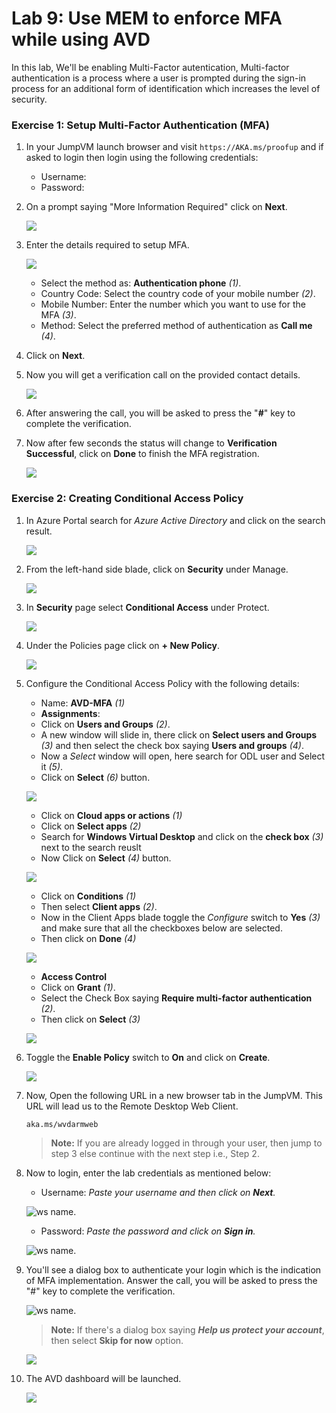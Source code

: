 # Lab 9: Use MEM to enforce MFA while using AVD

In this lab, We'll be enabling Multi-Factor autentication, Multi-factor authentication is a process where a user is prompted during the sign-in process for an additional form of identification which increases the level of security.

### Exercise 1: Setup Multi-Factor Authentication (MFA)

1. In your JumpVM launch browser and visit `https://AKA.ms/proofup` and if asked to login then login using the following credentials:

   - Username: **<inject key="AzureAdUserEmail" />**
   - Password: **<inject key="AzureAdUserPassword" />**
  
2. On a prompt saying "More Information Required" click on **Next**.

   ![](media/avdv210.png)
  
3. Enter the details required to setup MFA.

   ![](media/avdv211.png)

   - Select the method as: **Authentication phone** *(1)*.
   - Country Code: Select the country code of your mobile number *(2)*.
   - Mobile Number: Enter the number which you want to use for the MFA *(3)*.
   - Method: Select the preferred method of authentication as **Call me** *(4)*.

4. Click on **Next**.

5. Now you will get a verification call on the provided contact details.

   ![](media/avdv212.png)
  
6. After answering the call, you will be asked to press the "**#**" key to complete the verification.

7. Now after few seconds the status will change to **Verification Successful**, click on **Done** to finish the MFA registration.

   ![](media/avdv213.png)
  
### Exercise 2: Creating Conditional Access Policy

1. In Azure Portal search for *Azure Active Directory* and click on the search result.

   ![](media/avdv21.png)
  
2. From the left-hand side blade, click on **Security** under Manage.

   ![](media/2avd118.png)
  
3. In **Security** page select **Conditional Access** under Protect.

   ![](media/avdv23.png)
  
4. Under the Policies page click on **+ New Policy**.

   ![](media/avdv24.png)

5. Configure the Conditional Access Policy with the following details:

   - Name: **AVD-MFA** *(1)*
   - **Assignments**:
   - Click on **Users and Groups** *(2)*.
   - A new window will slide in, there click on **Select users and Groups** *(3)* and then select the check box saying **Users and groups** *(4)*.
   - Now a *Select* window will open, here search for ODL user and Select it *(5)*.
   - Click on **Select** *(6)* button.
   
   ![](media/avdv25.png)
   
   - Click on **Cloud apps or actions** *(1)*
   - Click on **Select apps** *(2)*
   - Search for **Windows Virtual Desktop** and click on the **check box** *(3)* next to the search reuslt
   - Now Click on **Select** *(4)* button.

   ![](media/cloudapps-v2.png)
  
   - Click on **Conditions** *(1)*
   - Then select **Client apps** *(2)*.
   - Now in the Client Apps blade toggle the *Configure* switch to **Yes** *(3)* and make sure that all the checkboxes below are selected.
   - Then click on **Done** *(4)*

   ![](media/avdv27.png)
  
   - **Access Control**
   - Click on **Grant** *(1)*.
   - Select the Check Box saying **Require multi-factor authentication** *(2)*.
   - Then click on **Select** *(3)*

   ![](media/avdv28.png)
   
6. Toggle the **Enable Policy** switch to **On** and click on **Create**.

   ![](media/avdv29.png)
  
7. Now, Open the following URL in a new browser tab in the JumpVM. This URL will lead us to the Remote Desktop Web Client.

   ``` 
   aka.ms/wvdarmweb 
   ``` 

   >**Note:** If you are already logged in through your user, then jump to step 3 else continue with the next step i.e., Step 2.

8. Now to login, enter the lab credentials as mentioned below:

   - Username: *Paste your username* **<inject key="AzureAdUserEmail" />** *and then click on **Next**.*
   
   ![ws name.](media/95.png)

   - Password: *Paste the password* **<inject key="AzureAdUserPassword" />** *and click on **Sign in**.*

   ![ws name.](media/96.png)
   
9. You'll see a dialog box to authenticate your login which is the indication of MFA implementation. Answer the call, you will be asked to press the "#" key to complete the verification.

   ![ws name.](media/2avd54.png)

   >**Note:** If there's a dialog box saying ***Help us protect your account***, then select **Skip for now** option.

   ![](media/login.png)
   
10. The AVD dashboard will be launched. 

    ![](media/2avd55.png)
